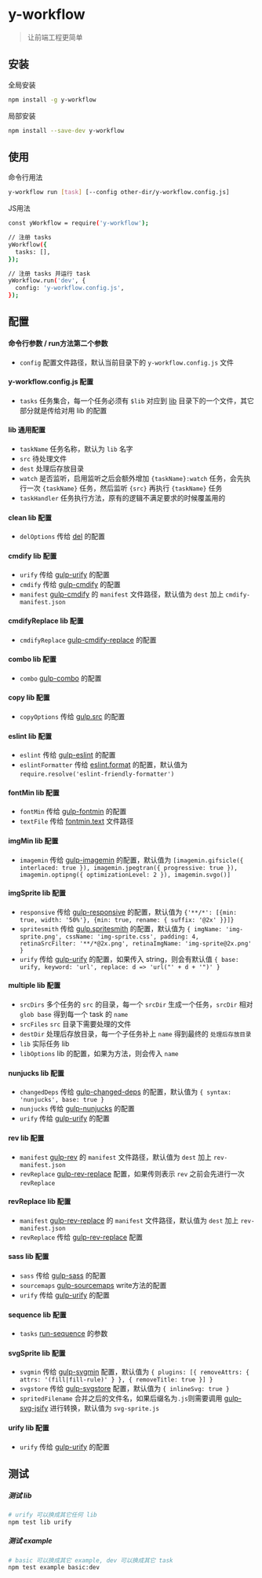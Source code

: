 # y-workflow

> 让前端工程更简单



## 安装

全局安装
```bash
npm install -g y-workflow
```

局部安装
```bash
npm install --save-dev y-workflow
```



## 使用

命令行用法
```bash
y-workflow run [task] [--config other-dir/y-workflow.config.js]
```

JS用法
```bash
const yWorkflow = require('y-workflow');

// 注册 tasks
yWorkflow({
  tasks: [],
});

// 注册 tasks 并运行 task
yWorkflow.run('dev', {
  config: 'y-workflow.config.js',
});
```



## 配置

#### 命令行参数 / run方法第二个参数

* `config` 配置文件路径，默认当前目录下的 `y-workflow.config.js` 文件


#### y-workflow.config.js 配置

* `tasks` 任务集合，每一个任务必须有 `$lib` 对应到 [lib](https://github.com/yued-fe/y-workflow/tree/master/lib) 目录下的一个文件，其它部分就是传给对用 lib 的配置


#### lib 通用配置

* `taskName` 任务名称，默认为 `lib` 名字
* `src` 待处理文件
* `dest` 处理后存放目录
* `watch` 是否监听，启用监听之后会额外增加 `{taskName}:watch` 任务，会先执行一次 `{taskName}` 任务，然后监听 `{src}` 再执行 `{taskName}` 任务
* `taskHandler` 任务执行方法，原有的逻辑不满足要求的时候覆盖用的

#### clean lib 配置

* `delOptions` 传给 [del](https://github.com/sindresorhus/del) 的配置

#### cmdify lib 配置

* `urify` 传给 [gulp-urify](https://github.com/yued-fe/y-workflow/blob/master/plugins/gulp-urify/index.js) 的配置
* `cmdify` 传给 [gulp-cmdify](https://github.com/yued-fe/y-workflow/blob/master/plugins/gulp-cmdify/index.js) 的配置
* `manifest` [gulp-cmdify](https://github.com/yued-fe/y-workflow/blob/master/plugins/gulp-cmdify/index.js) 的 `manifest` 文件路径，默认值为 `dest` 加上 `cmdify-manifest.json`


#### cmdifyReplace lib 配置

* `cmdifyReplace` [gulp-cmdify-replace](https://github.com/yued-fe/y-workflow/blob/master/plugins/gulp-cmdify-replace/index.js) 的配置


#### combo lib 配置

* `combo` [gulp-combo](https://github.com/yued-fe/y-workflow/blob/master/plugins/gulp-combo/index.js) 的配置


#### copy lib 配置

* `copyOptions` 传给 [gulp.src](https://github.com/gulpjs/gulp/blob/master/docs/API.md) 的配置

#### eslint lib 配置

* `eslint` 传给 [gulp-eslint](https://github.com/adametry/gulp-eslint) 的配置
* `eslintFormatter` 传给 [eslint.format](https://github.com/adametry/gulp-eslint#eslintformatformatter-output) 的配置，默认值为 `require.resolve('eslint-friendly-formatter')`


#### fontMin lib 配置

* `fontMin` 传给 [gulp-fontmin](https://github.com/ecomfe/gulp-fontmin) 的配置
* `textFile` 传给 [fontmin.text](https://github.com/ecomfe/gulp-fontmin#api) 文件路径


#### imgMin lib 配置

* `imagemin` 传给 [gulp-imagemin](https://github.com/sindresorhus/gulp-imagemin) 的配置，默认值为 `[imagemin.gifsicle({ interlaced: true }), imagemin.jpegtran({ progressive: true }), imagemin.optipng({ optimizationLevel: 2 }), imagemin.svgo()]`


#### imgSprite lib 配置

* `responsive` 传给 [gulp-responsive](https://github.com/mahnunchik/gulp-responsive) 的配置，默认值为 `{'**/*': [{min: true, width: '50%'}, {min: true, rename: { suffix: '@2x' }}]}`
* `spritesmith` 传给 [gulp.spritesmith](https://github.com/twolfson/gulp.spritesmith) 的配置，默认值为 `{ imgName: 'img-sprite.png', cssName: 'img-sprite.css', padding: 4, retinaSrcFilter: '**/*@2x.png', retinaImgName: 'img-sprite@2x.png' }`
* `urify` 传给 [gulp-urify](https://github.com/yued-fe/y-workflow/blob/master/plugins/gulp-urify/index.js) 的配置，如果传入 string，则会有默认值 `{ base: urify, keyword: 'url', replace: d => 'url("' + d + '")' }`


#### multiple lib 配置

* `srcDirs` 多个任务的 `src` 的目录，每一个 `srcDir` 生成一个任务，`srcDir` 相对 `glob base` 得到每一个 task 的 `name`
* `srcFiles` `src` 目录下需要处理的文件
* `destDir` 处理后存放目录，每一个子任务补上 `name` 得到最终的 `处理后存放目录`
* `lib` 实际任务 lib
* `libOptions` lib 的配置，如果为方法，则会传入 `name` 


#### nunjucks lib 配置

* `changedDeps` 传给 [gulp-changed-deps](https://github.com/yued-fe/y-workflow/blob/master/plugins/gulp-changed-deps/index.js) 的配置，默认值为 `{ syntax: 'nunjucks', base: true }`
* `nunjucks` 传给 [gulp-nunjucks](https://github.com/sindresorhus/gulp-nunjucks) 的配置
* `urify` 传给 [gulp-urify](https://github.com/yued-fe/y-workflow/blob/master/plugins/gulp-urify/index.js) 的配置


#### rev lib 配置

* `manifest` [gulp-rev](https://github.com/sindresorhus/gulp-rev) 的 `manifest` 文件路径，默认值为 `dest` 加上 `rev-manifest.json`
* `revReplace` [gulp-rev-replace](https://github.com/jamesknelson/gulp-rev-replace) 配置，如果传则表示 `rev` 之前会先进行一次 `revReplace`


#### revReplace lib 配置

* `manifest` [gulp-rev-replace](https://github.com/jamesknelson/gulp-rev-replace) 的 `manifest` 文件路径，默认值为 `dest` 加上 `rev-manifest.json`
* `revReplace` 传给 [gulp-rev-replace](https://github.com/jamesknelson/gulp-rev-replace) 配置


#### sass lib 配置

* `sass` 传给 [gulp-sass](https://github.com/dlmanning/gulp-sass) 的配置
* `sourcemaps` [gulp-sourcemaps](https://github.com/gulp-sourcemaps/gulp-sourcemaps) write方法的配置
* `urify` 传给 [gulp-urify](https://github.com/yued-fe/y-workflow/blob/master/plugins/gulp-urify/index.js) 的配置


#### sequence lib 配置

* `tasks` [run-sequence]() 的参数


#### svgSprite lib 配置

* `svgmin` 传给 [gulp-svgmin](https://github.com/ben-eb/gulp-svgmin) 配置，默认值为 `{ plugins: [{ removeAttrs: { attrs: '(fill|fill-rule)' } }, { removeTitle: true }] }`
* `svgstore` 传给 [gulp-svgstore](https://github.com/w0rm/gulp-svgstore) 配置，默认值为 `{ inlineSvg: true }`
* `spritedFilename` 合并之后的文件名，如果后缀名为`.js`则需要调用 [gulp-svg-jsify](https://github.com/yued-fe/y-workflow/blob/master/plugins/gulp-svg-jsify/index.js) 进行转换，默认值为 `svg-sprite.js`


#### urify lib 配置

* `urify` 传给 [gulp-urify](https://github.com/yued-fe/y-workflow/blob/master/plugins/gulp-urify/index.js) 的配置



## 测试

##### 测试 lib
```bash
# urify 可以换成其它任何 lib
npm test lib urify
```

##### 测试 example
```bash
# basic 可以换成其它 example, dev 可以换成其它 task
npm test example basic:dev
```
